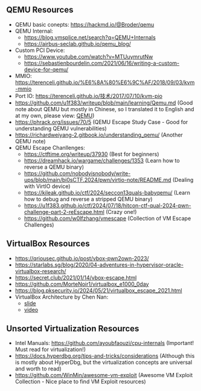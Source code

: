 ## QEMU Resources

- QEMU basic conepts: <https://hackmd.io/@Broder/qemu>
- QEMU Internal:
  - <https://blog.vmsplice.net/search?q=QEMU+Internals>
  - <https://airbus-seclab.github.io/qemu_blog/>
- Custom PCI Device:
  - <https://www.youtube.com/watch?v=MTUuymrutNw>
  - <https://sebastienbourdelin.com/2021/06/16/writing-a-custom-device-for-qemu/>
- MMIO: <https://terenceli.github.io/%E6%8A%80%E6%9C%AF/2018/09/03/kvm-mmio>
- Port IO: <https://terenceli.github.io/技术/2017/07/10/kvm-pio>
- <https://github.com/u1f383/writeup/blob/main/learning/Qemu.md> (Good note about QEMU but mostly in Chinese, so I translated it to English and at my own, please view: [QEMU](./QEMU.md))
- <https://phrack.org/issues/70/5> (QEMU Escape Study Case - Good for understanding QEMU vulnerabilities)
- <https://richardweiyang-2.gitbook.io/understanding_qemu/> (Another QEMU note)
- QEMU Escape Chanllenges:
  - <https://ctftime.org/writeup/37930> (Best for beginners)
  - <https://dreamhack.io/wargame/challenges/1353> (Learn how to reverse a QEMU binary)
  - <https://github.com/nobodyisnobody/write-ups/blob/main/bi0sCTF.2024/pwn/virtio-note/README.md> (Dealing with VirtIO device)
  - <https://kileak.github.io/ctf/2024/seccon13quals-babyqemu/> (Learn how to debug and reverse a stripped QEMU binary)
  - <https://u1f383.github.io/ctf/2024/07/18/hitcon-ctf-qual-2024-pwn-challenge-part-2-reEscape.html> (Crazy one!)
  - <https://github.com/w0lfzhang/vmescape> (Collection of VM Escape Challenges)

## VirtualBox Resources

- <https://qriousec.github.io/post/vbox-pwn2own-2023/>
- <https://starlabs.sg/blog/2020/04-adventures-in-hypervisor-oracle-virtualbox-research/>
- <https://secret.club/2021/01/14/vbox-escape.html>
- <https://github.com/MorteNoir1/virtualbox_e1000_0day>
- <https://blog.pksecurity.io/2024/05/21/virtualbox_escape_2021.html>
- VirtualBox Architecture by Chen Nan:
  - [slide](https://conference.hitb.org/hitbsecconf2021ams/materials/D2T2%20-%20Discovering%2010+%20Vulnerabilities%20in%20Virtualbox%20-%20Chen%20Nan.pdf)
  - [video](https://youtu.be/_4kttxArxuk?si=M1DnB2nUP1l58fxz)

## Unsorted Virtualization Resources

- Intel Manuals: <https://github.com/ayoubfaouzi/cpu-internals> (Important! Must read for virtualization!)
- <https://docs.hyperdbg.org/tips-and-tricks/considerations> (Although this is mostly about HyperDbg, but the virtualization concepts are universal and worth to read)
- <https://github.com/WinMin/awesome-vm-exploit> (Awesome VM Exploit Collection - Nice place to find VM Exploit resources)
